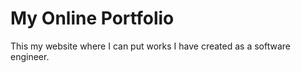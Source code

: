 My Online Portfolio
================

This my website where I can put works I have created as a software engineer.